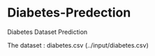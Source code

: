 # Diabetes-Predection
 Diabetes Dataset Prediction

The dataset : diabetes.csv (../input/diabetes.csv)

